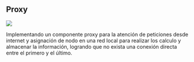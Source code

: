 ## Proxy
![](https://github.com/MISO-4206/201820-Repo-Grupo-01/blob/master/Imagenes/proxy.jpg) 

Implementando un componente proxy para la atención de peticiones desde internet y asignación de nodo en una red local para realizar los calculo y almacenar la información, logrando que no exista una conexión directa entre el primero y el último.